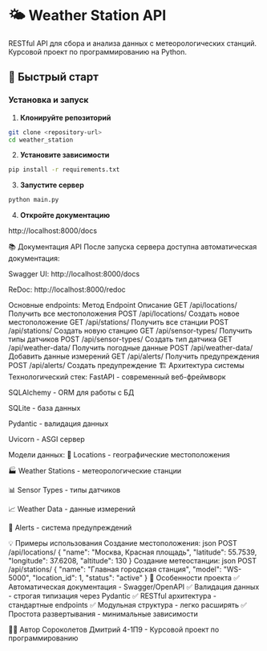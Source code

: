 # 🌤️ Weather Station API

RESTful API для сбора и анализа данных с метеорологических станций. Курсовой проект по программированию на Python.

## 🚀 Быстрый старт

### Установка и запуск

1. **Клонируйте репозиторий**
```bash
git clone <repository-url>
cd weather_station
```
2. **Установите зависимости**
```bash
pip install -r requirements.txt
```
3. **Запустите сервер**

```bash
python main.py
```
4. **Откройте документацию**

http://localhost:8000/docs

📚 Документация API
После запуска сервера доступна автоматическая документация:

Swagger UI: http://localhost:8000/docs

ReDoc: http://localhost:8000/redoc

Основные endpoints:
Метод	Endpoint	Описание
GET	/api/locations/	Получить все местоположения
POST	/api/locations/	Создать новое местоположение
GET	/api/stations/	Получить все станции
POST	/api/stations/	Создать новую станцию
GET	/api/sensor-types/	Получить типы датчиков
POST	/api/sensor-types/	Создать тип датчика
GET	/api/weather-data/	Получить погодные данные
POST	/api/weather-data/	Добавить данные измерений
GET	/api/alerts/	Получить предупреждения
POST	/api/alerts/	Создать предупреждение
🏗️ Архитектура системы
Технологический стек:
FastAPI - современный веб-фреймворк

SQLAlchemy - ORM для работы с БД

SQLite - база данных

Pydantic - валидация данных

Uvicorn - ASGI сервер

Модели данных:
📍 Locations - географические местоположения

🏭 Weather Stations - метеорологические станции

📊 Sensor Types - типы датчиков

📈 Weather Data - данные измерений

🔔 Alerts - система предупреждений

💡 Примеры использования
Создание местоположения:
json
POST /api/locations/
{
  "name": "Москва, Красная площадь",
  "latitude": 55.7539,
  "longitude": 37.6208,
  "altitude": 130
}
Создание метеостанции:
json
POST /api/stations/
{
  "name": "Главная городская станция", 
  "model": "WS-5000",
  "location_id": 1,
  "status": "active"
}
🎯 Особенности проекта
✅ Автоматическая документация - Swagger/OpenAPI
✅ Валидация данных - строгая типизация через Pydantic
✅ RESTful архитектура - стандартные endpoints
✅ Модульная структура - легко расширять
✅ Простота развертывания - минимальные зависимости

👨‍🎓 Автор
Сороколетов Дмитрий 4-1П9 - Курсовой проект по программированию